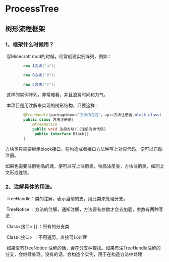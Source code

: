 # ProcessTree

## 树形流程框架

### 	1、框架什么时候用？

​	写Minecraft mod的时候，经常创建实例阵列，例如：

```java
		new A方块("a");

		new B方块("b");
	
		new C方块("c");
```

​	这样的实例阵列，非常难看，并且浪费时间和力气。

​	本项目是用注解来实现的树形结构，只要这样：

```java
        @TreeHandle(packageName="方块所在包"，api=方块注册器.block.class)
        public class 方块注册器{
            @TreeNotice
            public void 注册方块(){注册方块代码}
             public interface Block{}
        }
```

​	方块类只需要继承block接口，在构造或者接口方法种写上对应代码，便可以自动注册。

​	如果也需要注册物品的话，便可以写上注册类，物品注册类，方块注册类，如同上文形成连锁。

### 	2、注解具体的用法。

​	TreeHandle：类的注解，表示当前的支，用此类来处理分支。

​	TreeNotice ：方法的注解，通知注解，方法要有参数才会去加载，参数有两种写法：

​		Class<接口> [] ：所有的分支类

​		Class<接口> ：不用遍历，直接可以处理

​	如果没有TreeNotice 注解的话，会在分支种查找。如果有注TreeHandle注解的分支，会继续处理。没有的话，会构造个实例，用于在构造方法中处理
